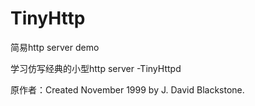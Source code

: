 # TinyHttp
简易http server demo 

学习仿写经典的小型http server -TinyHttpd

原作者：Created November 1999 by J. David Blackstone.
